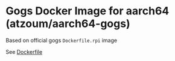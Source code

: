 Gogs Docker Image for aarch64 (atzoum/aarch64-gogs)
===================================================

Based on official gogs `Dockerfile.rpi` image

See [Dockerfile](https://github.com/atzoum/gogs/blob/aarch64/Dockerfile.aarch64)